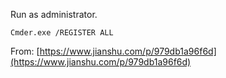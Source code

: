 Run as administrator.

```
Cmder.exe /REGISTER ALL
```

From: [https://www.jianshu.com/p/979db1a96f6d](https://www.jianshu.com/p/979db1a96f6d)
